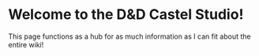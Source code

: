 # Welcome to the D&D Castel Studio!

This page functions as a hub for as much information as I can fit about the entire wiki!